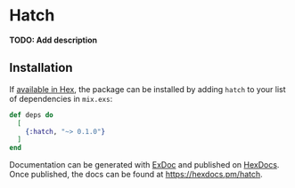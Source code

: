 # Hatch

**TODO: Add description**

## Installation

If [available in Hex](https://hex.pm/docs/publish), the package can be installed
by adding `hatch` to your list of dependencies in `mix.exs`:

```elixir
def deps do
  [
    {:hatch, "~> 0.1.0"}
  ]
end
```

Documentation can be generated with [ExDoc](https://github.com/elixir-lang/ex_doc)
and published on [HexDocs](https://hexdocs.pm). Once published, the docs can
be found at <https://hexdocs.pm/hatch>.

